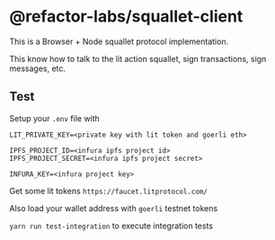 # @refactor-labs/squallet-client

This is a Browser + Node squallet protocol implementation.

This know how to talk to the lit action squallet, sign transactions, sign messages, etc.


## Test

Setup your `.env` file with 

```
LIT_PRIVATE_KEY=<private key with lit token and goerli eth>

IPFS_PROJECT_ID=<infura ipfs project id>
IPFS_PROJECT_SECRET=<infura ipfs project secret>

INFURA_KEY=<infura project key>

```

Get some lit tokens
`https://faucet.litprotocol.com/`

Also load your wallet address with `goerli` testnet tokens

`yarn run test-integration` to execute integration tests